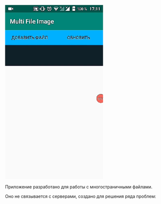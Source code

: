<img src="https://github.com/andrusha10t500/MultiImage/blob/master/multiimage.gif">
<p>Приложение разработано для работы с многостраничными файлами.</p>
<p>Оно не связывается с серверами, создано для решения ряда проблем:</p>